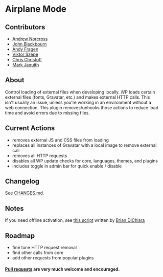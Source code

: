 Airplane Mode
========================

## Contributors
* [Andrew Norcross](https://github.com/norcross)
* [John Blackbourn](https://github.com/johnbillion)
* [Andy Fragen](https://github.com/afragen)
* [Viktor Szépe](https://github.com/szepeviktor)
* [Chris Christoff](https://github.com/chriscct7)
* [Mark Jaquith](https://github.com/markjaquith)

## About
Control loading of external files when developing locally. WP loads certain external files (fonts, Gravatar, etc.) and makes external HTTP calls. This isn't usually an issue, unless you're working in an environment without a web connection. This plugin removes/unhooks those actions to reduce load time and avoid errors due to missing files.

## Current Actions
* removes external JS and CSS files from loading
* replaces all instances of Gravatar with a local image to remove external call
* removes all HTTP requests
* disables all WP update checks for core, languages, themes, and plugins
* includes toggle in admin bar for quick enable / disable

## Changelog

See [CHANGES.md](CHANGES.md).

## Notes
If you need offline activation, see [this script](https://gist.github.com/solepixel/e1d03f4dcd1b9e86552b3cc6937325bf) written by [Brian DiChiara](https://github.com/solepixel)

## Roadmap
* fine tune HTTP request removal
* find other calls from core
* add other requests from popular plugins

#### [Pull requests](https://github.com/norcross/airplane-mode/pulls) are very much welcome and encouraged.

